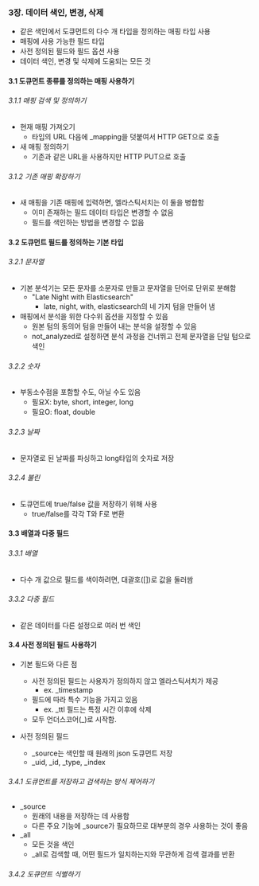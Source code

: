 ### 3장. 데이터 색인, 변경, 삭제
- 같은 색인에서 도큐먼트의 다수 개 타입을 정의하는 매핑 타입 사용
- 매핑에 사용 가능한 필드 타입
- 사전 정의된 필드와 필드 옵션 사용
- 데이터 색인, 변경 및 삭제에 도움되는 모든 것

#### 3.1 도큐먼트 종류를 정의하는 매핑 사용하기
###### 3.1.1 매핑 검색 및 정의하기
- 현재 매핑 가져오기 
  - 타입의 URL 다음에 _mapping을 덧붙여서 HTTP GET으로 호출 
- 새 매핑 정의하기
  - 기존과 같은 URL을 사용하지만 HTTP PUT으로 호출

###### 3.1.2 기존 매핑 확장하기
- 새 매핑을 기존 매핑에 입력하면, 엘라스틱서치는 이 둘을 병합함
  - 이미 존재하는 필드 데이터 타입은 변경할 수 없음 
  - 필드를 색인하는 방법을 변경할 수 없음 

#### 3.2 도큐먼트 필드를 정의하는 기본 타입
###### 3.2.1 문자열
- 기본 분석기는 모든 문자를 소문자로 만들고 문자열을 단어로 단위로 분해함
  - "Late Night with Elasticsearch"
    - late, night, with, elasticsearch의 네 가지 텀을 만들어 냄 
- 매핑에서 분석을 위한 다수위 옵션을 지정할 수 있음 
  - 원본 텀의 동의어 텀을 만들어 내는 분석을 설정할 수 있음 
  - not_analyzed로 설정하면 분석 과정을 건너뛰고 전체 문자열을 단일 텀으로 색인

###### 3.2.2 숫자
- 부동소수점을 포함할 수도, 아닐 수도 있음 
  - 필요X: byte, short, integer, long
  - 필요O: float, double 

###### 3.2.3 날짜
- 문자열로 된 날짜를 파싱하고 long타입의 숫자로 저장 

###### 3.2.4 불린
- 도큐먼트에 true/false 값을 저장하기 위해 사용
  - true/false를 각각 T와 F로 변환 

#### 3.3 배열과 다중 필드
###### 3.3.1 배열
- 다수 개 값으로 필드를 색이하려면, 대괄호([])로 값을 둘러쌈 

###### 3.3.2 다중 필드
- 같은 데이터를 다른 설정으로 여러 번 색인 

#### 3.4 사전 정의된 필드 사용하기
- 기본 필드와 다른 점 
  - 사전 정의된 필드는 사용자가 정의하지 않고 엘라스틱서치가 제공
    - ex. _timestamp
  - 필드에 따라 특수 기능을 가지고 있음
    - ex. _ttl 필드는 특정 시간 이후에 삭제
  - 모두 언더스코어(_)로 시작함. 

- 사전 정의된 필드
  - _source는 색인할 때 원래의 json 도큐먼트 저장
  - _uid, _id, _type, _index

###### 3.4.1 도큐먼트를 저장하고 검색하는 방식 제어하기 
- _source
  - 원래의 내용을 저장하는 데 사용함
  - 다른 주요 기능에 _source가 필요하므로 대부분의 경우 사용하는 것이 좋음 
- _all
  - 모든 것을 색인 
  - _all로 검색할 때, 어떤 필드가 일치하는지와 무관하게 검색 결과를 반환 

###### 3.4.2 도큐먼트 식별하기

